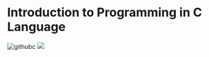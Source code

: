 # Introduction to Programming in C Language
![githubc](https://user-images.githubusercontent.com/26737034/82726932-faf99980-9cef-11ea-9819-d24750661385.JPG)
![](Proje/githubc.JPG)
